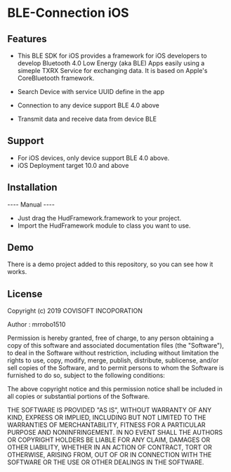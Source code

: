 # BLE-Connection iOS

## Features
- This BLE SDK for iOS provides a framework for iOS developers to develop Bluetooth 4.0 Low Energy (aka BLE) Apps easily using a simeple TXRX Service for exchanging data. It is based on Apple's CoreBluetooth framework.

- Search Device with service UUID define in the app
- Connection to any device support BLE 4.0 above
- Transmit data and receive data from device BLE

## Support
- For iOS devices, only device support BLE 4.0 above.
- iOS Deployment target 10.0 and above

## Installation
---- Manual ----
- Just drag the HudFramework.framework to your project.
- Import the HudFramework module to class you want to use.

## Demo
There is a demo project added to this repository, so you can see how it works.

## License
Copyright (c) 2019 COVISOFT INCOPORATION

Author : mrrobo1510

Permission is hereby granted, free of charge, to any person obtaining a copy of this software and associated documentation files (the "Software"), to deal in the Software without restriction, including without limitation the rights to use, copy, modify, merge, publish, distribute, sublicense, and/or sell copies of the Software, and to permit persons to whom the Software is furnished to do so, subject to the following conditions:

The above copyright notice and this permission notice shall be included in all copies or substantial portions of the Software.

THE SOFTWARE IS PROVIDED "AS IS", WITHOUT WARRANTY OF ANY KIND, EXPRESS OR IMPLIED, INCLUDING BUT NOT LIMITED TO THE WARRANTIES OF MERCHANTABILITY, FITNESS FOR A PARTICULAR PURPOSE AND NONINFRINGEMENT. IN NO EVENT SHALL THE AUTHORS OR COPYRIGHT HOLDERS BE LIABLE FOR ANY CLAIM, DAMAGES OR OTHER LIABILITY, WHETHER IN AN ACTION OF CONTRACT, TORT OR OTHERWISE, ARISING FROM, OUT OF OR IN CONNECTION WITH THE SOFTWARE OR THE USE OR OTHER DEALINGS IN THE SOFTWARE.
